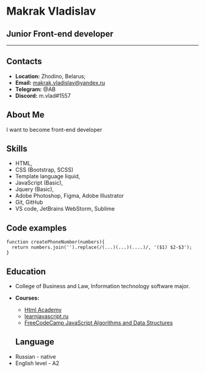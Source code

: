 # Makrak Vladislav

## Junior Front-end developer

---

## Contacts

- **Location:** Zhodino, Belarus;
- **Email:** makrak.vladislav@yandex.ru
- **Telegram:** @AB
- **Discord:** m.vlad#1557

## About Me

I want to become front-end developer

## Skills

- HTML,
- CSS (Bootstrap, SCSS)
- Template language liquid,
- JavaScript (Basic),
- Jquery (Basic),
- Adobe Photoshop, Figma, Adobe Illustrator
- Git, GitHub
- VS code, JetBrains WebStorm, Sublime

## Code examples

```
function createPhoneNumber(numbers){
  return numbers.join('').replace(/(...)(...)(....)/, '($1) $2-$3');
}
```

## Education

- College of Business and Law, Information technology software major.
- **Courses:**

  - [Html Academy](https://htmlacademy.ru/)
  - [learnjavascript.ru](https://learn.javascript.ru/)
  - [FreeCodeCamp JavaScript Algorithms and Data Structures](https://www.freecodecamp.org/)

  ## Language

* Russian - native
* English level - A2
